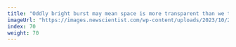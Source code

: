 ```yaml
---
title: "Oddly bright burst may mean space is more transparent than we thought"
imageUrl: "https://images.newscientist.com/wp-content/uploads/2023/10/23111533/SEI_176698845.jpg?width=600"
index: 70
weight: 70
---
```

